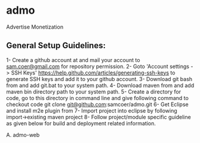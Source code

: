 admo
====
Advertise Monetization

General Setup Guidelines:
--------------------------------
1- Create a github account at and mail your account to sam.coer@gmail.com for repository permission.
2- Goto 'Account settings -> SSH Keys' https://help.github.com/articles/generating-ssh-keys to generate SSH 
   keys and add it to your github account. 
3- Download git bash from and add git.bat to your system path.
4- Download maven from and add maven bin directory path to your system path.
5- Create a directory for code, go to this directory in command line and give following command to checkout code
git clone git@github.com:samcoer/admo.git
6- Get Eclipse and install m2e plugin from 
7- Import project into eclipse by following import->existing maven project
8- Follow project/module specific guideline as given below for build and deployment related information.


A. admo-web
